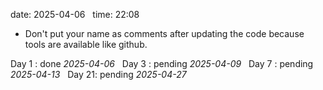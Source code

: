 date: 2025-04-06  
time: 22:08  

- Don't put your name as comments after updating the code because tools are available like github.

Day 1 : done *2025-04-06*  
Day 3 : pending *2025-04-09*  
Day 7 : pending *2025-04-13*  
Day 21: pending *2025-04-27*